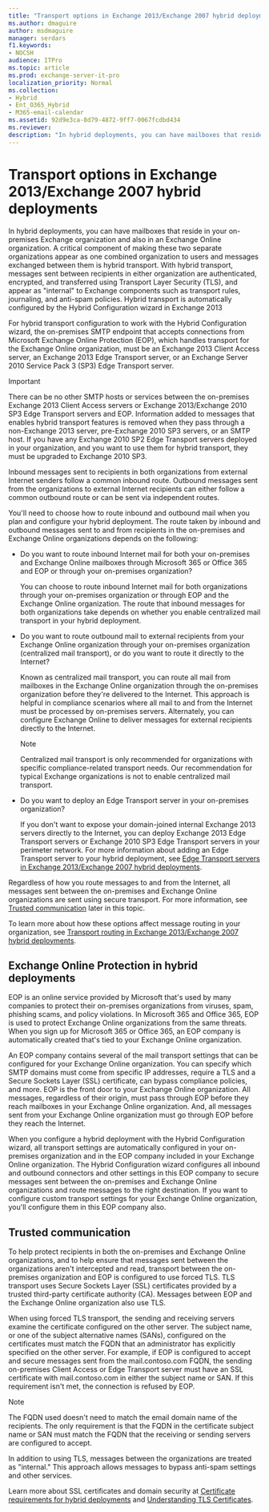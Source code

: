 ```yaml
---
title: "Transport options in Exchange 2013/Exchange 2007 hybrid deployments"
ms.author: dmaguire
author: msdmaguire
manager: serdars
f1.keywords:
- NOCSH
audience: ITPro
ms.topic: article
ms.prod: exchange-server-it-pro
localization_priority: Normal
ms.collection:
- Hybrid
- Ent_O365_Hybrid
- M365-email-calendar
ms.assetid: 92d9e3ca-8d79-4872-9ff7-0067fcdbd434
ms.reviewer: 
description: "In hybrid deployments, you can have mailboxes that reside in your on-premises Exchange organization and also in an Exchange Online organization. A critical component of making these two separate organizations appear as one combined organization to users and messages exchanged between them is hybrid transport. With hybrid transport, messages sent between recipients in either organization are authenticated, encrypted, and transferred using Transport Layer Security (TLS), and appear as internal to Exchange components such as transport rules, journaling, and anti-spam policies. Hybrid transport is automatically configured by the Hybrid Configuration wizard in Exchange 2013"
---
```


# Transport options in Exchange 2013/Exchange 2007 hybrid deployments

In hybrid deployments, you can have mailboxes that reside in your on-premises Exchange organization and also in an Exchange Online organization. A critical component of making these two separate organizations appear as one combined organization to users and messages exchanged between them is hybrid transport. With hybrid transport, messages sent between recipients in either organization are authenticated, encrypted, and transferred using Transport Layer Security (TLS), and appear as "internal" to Exchange components such as transport rules, journaling, and anti-spam policies. Hybrid transport is automatically configured by the Hybrid Configuration wizard in Exchange 2013

For hybrid transport configuration to work with the Hybrid Configuration wizard, the on-premises SMTP endpoint that accepts connections from Microsoft Exchange Online Protection (EOP), which handles transport for the Exchange Online organization, must be an Exchange 2013 Client Access server, an Exchange 2013 Edge Transport server, or an Exchange Server 2010 Service Pack 3 (SP3) Edge Transport server.

> [!IMPORTANT]
> There can be no other SMTP hosts or services between the on-premises Exchange 2013 Client Access servers or Exchange 2013/Exchange 2010 SP3 Edge Transport servers and EOP. Information added to messages that enables hybrid transport features is removed when they pass through a non-Exchange 2013 server, pre-Exchange 2010 SP3 servers, or an SMTP host. If you have any Exchange 2010 SP2 Edge Transport servers deployed in your organization, and you want to use them for hybrid transport, they must be upgraded to Exchange 2010 SP3.

Inbound messages sent to recipients in both organizations from external Internet senders follow a common inbound route. Outbound messages sent from the organizations to external Internet recipients can either follow a common outbound route or can be sent via independent routes.

You'll need to choose how to route inbound and outbound mail when you plan and configure your hybrid deployment. The route taken by inbound and outbound messages sent to and from recipients in the on-premises and Exchange Online organizations depends on the following:

- Do you want to route inbound Internet mail for both your on-premises and Exchange Online mailboxes through Microsoft 365 or Office 365 and EOP or through your on-premises organization?

    You can choose to route inbound Internet mail for both organizations through your on-premises organization or through EOP and the Exchange Online organization. The route that inbound messages for both organizations take depends on whether you enable centralized mail transport in your hybrid deployment.

- Do you want to route outbound mail to external recipients from your Exchange Online organization through your on-premises organization (centralized mail transport), or do you want to route it directly to the Internet?

    Known as centralized mail transport, you can route all mail from mailboxes in the Exchange Online organization through the on-premises organization before they're delivered to the Internet. This approach is helpful in compliance scenarios where all mail to and from the Internet must be processed by on-premises servers. Alternately, you can configure Exchange Online to deliver messages for external recipients directly to the Internet.

    > [!NOTE]
    > Centralized mail transport is only recommended for organizations with specific compliance-related transport needs. Our recommendation for typical Exchange organizations is not to enable centralized mail transport.

- Do you want to deploy an Edge Transport server in your on-premises organization?

    If you don't want to expose your domain-joined internal Exchange 2013 servers directly to the Internet, you can deploy Exchange 2013 Edge Transport servers or Exchange 2010 SP3 Edge Transport servers in your perimeter network. For more information about adding an Edge Transport server to your hybrid deployment, see [Edge Transport servers in Exchange 2013/Exchange 2007 hybrid deployments](edge-transport-serverrs.md).

Regardless of how you route messages to and from the Internet, all messages sent between the on-premises and Exchange Online organizations are sent using secure transport. For more information, see [Trusted communication](#trusted-communication) later in this topic.

To learn more about how these options affect message routing in your organization, see [Transport routing in Exchange 2013/Exchange 2007 hybrid deployments](transport-routing.md).

## Exchange Online Protection in hybrid deployments

EOP is an online service provided by Microsoft that's used by many companies to protect their on-premises organizations from viruses, spam, phishing scams, and policy violations. In Microsoft 365 and Office 365, EOP is used to protect Exchange Online organizations from the same threats. When you sign up for Microsoft 365 or Office 365, an EOP company is automatically created that's tied to your Exchange Online organization.

An EOP company contains several of the mail transport settings that can be configured for your Exchange Online organization. You can specify which SMTP domains must come from specific IP addresses, require a TLS and a Secure Sockets Layer (SSL) certificate, can bypass compliance policies, and more. EOP is the front door to your Exchange Online organization. All messages, regardless of their origin, must pass through EOP before they reach mailboxes in your Exchange Online organization. And, all messages sent from your Exchange Online organization must go through EOP before they reach the Internet.

When you configure a hybrid deployment with the Hybrid Configuration wizard, all transport settings are automatically configured in your on-premises organization and in the EOP company included in your Exchange Online organization. The Hybrid Configuration wizard configures all inbound and outbound connectors and other settings in this EOP company to secure messages sent between the on-premises and Exchange Online organizations and route messages to the right destination. If you want to configure custom transport settings for your Exchange Online organization, you'll configure them in this EOP company also.

## Trusted communication

To help protect recipients in both the on-premises and Exchange Online organizations, and to help ensure that messages sent between the organizations aren't intercepted and read, transport between the on-premises organization and EOP is configured to use forced TLS. TLS transport uses Secure Sockets Layer (SSL) certificates provided by a trusted third-party certificate authority (CA). Messages between EOP and the Exchange Online organization also use TLS.

When using forced TLS transport, the sending and receiving servers examine the certificate configured on the other server. The subject name, or one of the subject alternative names (SANs), configured on the certificates must match the FQDN that an administrator has explicitly specified on the other server. For example, if EOP is configured to accept and secure messages sent from the mail.contoso.com FQDN, the sending on-premises Client Access or Edge Transport server must have an SSL certificate with mail.contoso.com in either the subject name or SAN. If this requirement isn't met, the connection is refused by EOP.

> [!NOTE]
> The FQDN used doesn't need to match the email domain name of the recipients. The only requirement is that the FQDN in the certificate subject name or SAN must match the FQDN that the receiving or sending servers are configured to accept.

In addition to using TLS, messages between the organizations are treated as "internal." This approach allows messages to bypass anti-spam settings and other services.

Learn more about SSL certificates and domain security at [Certificate requirements for hybrid deployments](../certificate-requirements.md) and [Understanding TLS Certificates](https://docs.microsoft.com/previous-versions/office/exchange-server-2010/aa998840(v=exchg.141)).
